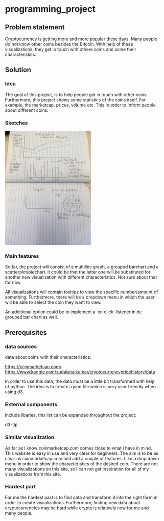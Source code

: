 # programming_project

## Problem statement

Cryptocurrency is getting more and more popular these days. Many people do not know other coins besides the Bitcoin. With help of these visualizations, they get in touch with othere coins and some their characteristics. 

## Solution 

### Idea

The goal of this project, is to help people  get in touch with other coins. Furthermore, this project shows some statistics of the coins itself. For example, the marketcap, prices, volume etc. This in order to inform people about different coins.

### Sketches

![](doc/sketch.jpg)

### Main features

So far, the project will consist of a multiline graph, a grouped barchart and a scatterplot/piechart. It could be that the latter one will be substituted for another new visualization with different characteristics. Not sure about that for now. 

All visualizations will contain tooltips to view the specific number/amount of something. Furthermore, there will be a dropdown menu in which the user will be able to select the coin they want to view. 

An additional option could be to implement a 'on click' listener in de grouped bar chart as well. 

## Prerequisites

### data sources
data about coins with their characteristics:

https://coinmarketcap.com/
https://www.kaggle.com/sudalairajkumar/cryptocurrencypricehistory/data

In order to use this data, the data must be a little bit transformed with help of python. The idea is to create a json file which is very user friendly when using d3.

### External components

include libaries, this list can be expanded throughout the project:

d3-tip

### Similar visualization
As far as I know coinmarketcap.com comes close to what I have in mind. This website is easy in use and very clear for beginners. 
The aim is to be as clear as coinmarketcap.com and add a couple of features. Like a drop down menu in order to show the characteristics of the desired coin. There are not many visualizations on this site, so I can not get inspiration for all of my visualizations from this site. 


### Hardest part

For me the hardest past is to find data and transform it into the right form in order to create visualizations. Furthermore, finding new data about cryptocurrencies may be hard while crypto is relatively new for me and many people. 




